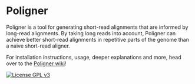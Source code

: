 # Poligner

Poligner is a tool for generating short-read alignments that are informed by long-read alignments. By taking long reads into account, Poligner can achieve better short-read alignments in repetitive parts of the genome than a naive short-read aligner.

For installation instructions, usage, deeper explanations and more, head over to the [Poligner wiki](https://github.com/rrwick/Poligner/wiki)!

[![License GPL v3](https://img.shields.io/badge/license-GPL%20v3-blue.svg)](https://www.gnu.org/licenses/gpl-3.0.en.html)

